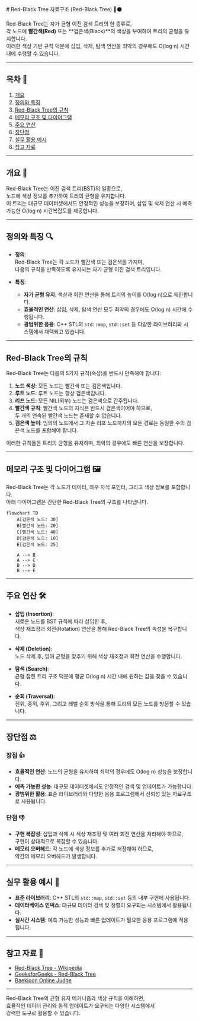 \# Red-Black Tree 자료구조 (Red-Black Tree) 🔴⚫

Red-Black Tree는 자가 균형 이진 검색 트리의 한 종류로,  
각 노드에 **빨간색(Red)** 또는 **검은색(Black)**의 색상을 부여하여 트리의 균형을 유지합니다.  
이러한 색상 기반 규칙 덕분에 삽입, 삭제, 탐색 연산을 최악의 경우에도 O(log n) 시간 내에 수행할 수 있습니다.

---

## 목차 📝
1. [개요](#개요-🧐)
2. [정의와 특징](#정의와-특징-🔍)
3. [Red-Black Tree의 규칙](#red-black-tree의-규칙)
4. [메모리 구조 및 다이어그램](#메모리-구조-및-다이어그램-🖼️)
5. [주요 연산](#주요-연산-🛠️)
6. [장단점](#장단점-⚖️)
7. [실무 활용 예시](#실무-활용-예시-💼)
8. [참고 자료](#참고-자료-🔗)

---

## 개요 🧐
Red-Black Tree는 이진 검색 트리(BST)의 일종으로,  
노드에 색상 정보를 추가하여 트리의 균형을 유지합니다.  
이 트리는 대규모 데이터셋에서도 안정적인 성능을 보장하며, 삽입 및 삭제 연산 시 예측 가능한 O(log n) 시간복잡도를 제공합니다.

---

## 정의와 특징 🔍
- **정의**:  
  Red-Black Tree는 각 노드가 빨간색 또는 검은색을 가지며,  
  다음의 규칙을 만족하도록 유지되는 자가 균형 이진 검색 트리입니다.
  
- **특징**:
  - **자가 균형 유지**: 색상과 회전 연산을 통해 트리의 높이를 O(log n)으로 제한합니다.
  - **효율적인 연산**: 삽입, 삭제, 탐색 연산 모두 최악의 경우에도 O(log n) 시간에 수행됩니다.
  - **광범위한 응용**: C++ STL의 `std::map`, `std::set` 등 다양한 라이브러리와 시스템에서 채택되고 있습니다.

---

## Red-Black Tree의 규칙
Red-Black Tree는 다음의 5가지 규칙(속성)을 반드시 만족해야 합니다:

1. **노드 색상**: 모든 노드는 빨간색 또는 검은색입니다.
2. **루트 노드**: 루트 노드는 항상 검은색입니다.
3. **리프 노드**: 모든 NIL(외부) 노드는 검은색으로 간주됩니다.
4. **빨간색 규칙**: 빨간색 노드의 자식은 반드시 검은색이어야 하므로,  
   두 개의 연속된 빨간색 노드는 존재할 수 없습니다.
5. **검은색 높이**: 임의의 노드에서 그 자손 리프 노드까지의 모든 경로는 동일한 수의 검은색 노드를 포함해야 합니다.

이러한 규칙들은 트리의 균형을 유지하며, 최악의 경우에도 빠른 연산을 보장합니다.

---

## 메모리 구조 및 다이어그램 🖼️
Red-Black Tree는 각 노드가 데이터, 좌우 자식 포인터, 그리고 색상 정보를 포함합니다.  
아래 다이어그램은 간단한 Red-Black Tree의 구조를 나타냅니다.

```mermaid
flowchart TD
    A[검은색 노드: 30]
    B[빨간색 노드: 20]
    C[빨간색 노드: 40]
    D[검은색 노드: 10]
    E[검은색 노드: 25]

    A --> B
    A --> C
    B --> D
    B --> E
```

---

## 주요 연산 🛠️
- **삽입 (Insertion)**:  
  새로운 노드를 BST 규칙에 따라 삽입한 후,  
  색상 재조정과 회전(Rotation) 연산을 통해 Red-Black Tree의 속성을 복구합니다.
  
- **삭제 (Deletion)**:  
  노드 삭제 후, 잉여 균형을 맞추기 위해 색상 재조정과 회전 연산을 수행합니다.
  
- **탐색 (Search)**:  
  균형 잡힌 트리 구조 덕분에 평균 O(log n) 시간 내에 원하는 값을 찾을 수 있습니다.
  
- **순회 (Traversal)**:  
  전위, 중위, 후위, 그리고 레벨 순회 방식을 통해 트리의 모든 노드를 방문할 수 있습니다.

---

## 장단점 ⚖️

### 장점 👍
- **효율적인 연산**: 노드의 균형을 유지하여 최악의 경우에도 O(log n) 성능을 보장합니다.
- **예측 가능한 성능**: 대규모 데이터셋에서도 안정적인 검색 및 업데이트가 가능합니다.
- **광범위한 활용**: 표준 라이브러리와 다양한 응용 프로그램에서 신뢰성 있는 자료구조로 사용됩니다.

### 단점 👎
- **구현 복잡성**: 삽입과 삭제 시 색상 재조정 및 여러 회전 연산을 처리해야 하므로,  
  구현이 상대적으로 복잡할 수 있습니다.
- **메모리 오버헤드**: 각 노드에 색상 정보를 추가로 저장해야 하므로,  
  약간의 메모리 오버헤드가 발생합니다.

---

## 실무 활용 예시 💼
- **표준 라이브러리**: C++ STL의 `std::map`, `std::set` 등의 내부 구현에 사용됩니다.
- **데이터베이스 인덱스**: 대규모 데이터 검색 및 정렬이 요구되는 시스템에서 활용됩니다.
- **실시간 시스템**: 예측 가능한 성능과 빠른 업데이트가 필요한 응용 프로그램에 적용됩니다.

---

## 참고 자료 🔗
- [Red-Black Tree - Wikipedia](https://en.wikipedia.org/wiki/Red%E2%80%93black_tree)
- [GeeksforGeeks - Red-Black Tree](https://www.geeksforgeeks.org/red-black-tree-set-1-introduction-2/)
- [Baekjoon Online Judge](https://www.acmicpc.net/)

---

Red-Black Tree의 균형 유지 메커니즘과 색상 규칙을 이해하면,  
효율적인 데이터 관리와 동적 업데이트가 요구되는 다양한 시스템에서  
강력한 도구로 활용할 수 있습니다. 